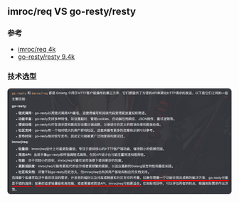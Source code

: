 ## imroc/req VS go-resty/resty

### 参考
- [imroc/req 4k](https://github.com/imroc/req)
- [go-resty/resty 9.4k](https://github.com/go-resty/resty)

### 技术选型
![img.png](img.png)

### 
